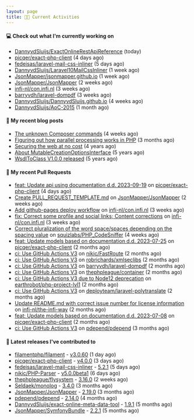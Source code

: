 ```yaml
---
layout: page
title: 👨‍💻 Current Activities
---
```


#### 💻 Check out what I'm currently working on

- [DannyvdSluijs/ExactOnlineRestApiReference](https://github.com/DannyvdSluijs/ExactOnlineRestApiReference) (today)
- [picqer/exact-php-client](https://github.com/picqer/exact-php-client) (4 days ago)
- [fedeisas/laravel-mail-css-inliner](https://github.com/fedeisas/laravel-mail-css-inliner) (5 days ago)
- [DannyvdSluijs/Laravel10MailCssInliner](https://github.com/DannyvdSluijs/Laravel10MailCssInliner) (1 week ago)
- [JsonMapper/jsonmapper.github.io](https://github.com/JsonMapper/jsonmapper.github.io) (1 week ago)
- [JsonMapper/JsonMapper](https://github.com/JsonMapper/JsonMapper) (2 weeks ago)
- [infi-nl/con.infi.nl](https://github.com/infi-nl/con.infi.nl) (3 weeks ago)
- [barryvdh/laravel-dompdf](https://github.com/barryvdh/laravel-dompdf) (3 weeks ago)
- [DannyvdSluijs/DannyvdSluijs.github.io](https://github.com/DannyvdSluijs/DannyvdSluijs.github.io) (4 weeks ago)
- [DannyvdSluijs/AoC-2015](https://github.com/DannyvdSluijs/AoC-2015) (1 month ago)


#### 📜 My recent blog posts

- [The unknown Composer commands](/2023/08/25/the-unknown-composer-commands.html) (4 weeks ago)
- [Figuring out how parallel processing works in PHP](/2023/06/21/figuring-out-how-parallel-processing-works-in-php.html) (3 months ago)
- [Securing the web at no cost](/2019/02/04/securing-the-web-at-no-cost.html) (4 years ago)
- [About MutableCreationOptionsInterface](/2018/10/15/about-mutable-creation-options-interface.html) (5 years ago)
- [WsdlToClass V1.0.0 released](/2018/01/11/wsdl-to-class-v1-0-0.html) (5 years ago)

#### 🔨 My recent Pull Requests

- [feat: Update api using documentation d.d. 2023-09-19](https://github.com/picqer/exact-php-client/pull/620) on [picqer/exact-php-client](https://github.com/picqer/exact-php-client) (4 days ago)
- [Create PULL_REQUEST_TEMPLATE.md](https://github.com/JsonMapper/JsonMapper/pull/170) on [JsonMapper/JsonMapper](https://github.com/JsonMapper/JsonMapper) (2 weeks ago)
- [Add github-pages deploy workflow](https://github.com/infi-nl/con.infi.nl/pull/2) on [infi-nl/con.infi.nl](https://github.com/infi-nl/con.infi.nl) (3 weeks ago)
- [fix: Correct some profile and social links; Content corrections](https://github.com/infi-nl/con.infi.nl/pull/1) on [infi-nl/con.infi.nl](https://github.com/infi-nl/con.infi.nl) (3 weeks ago)
- [Correct pluralization of the word space/spaces depending on the spacing value](https://github.com/squizlabs/PHP_CodeSniffer/pull/3881) on [squizlabs/PHP_CodeSniffer](https://github.com/squizlabs/PHP_CodeSniffer) (4 weeks ago)
- [feat: Update models based on documentation d.d. 2023-07-25](https://github.com/picqer/exact-php-client/pull/615) on [picqer/exact-php-client](https://github.com/picqer/exact-php-client) (2 months ago)
- [ci: Use GitHub Actions V3](https://github.com/nikic/FastRoute/pull/257) on [nikic/FastRoute](https://github.com/nikic/FastRoute) (2 months ago)
- [ci: Use GitHub Actions V3](https://github.com/robrichards/xmlseclibs/pull/253) on [robrichards/xmlseclibs](https://github.com/robrichards/xmlseclibs) (2 months ago)
- [ci: Use GitHub Actions V3](https://github.com/barryvdh/laravel-dompdf/pull/990) on [barryvdh/laravel-dompdf](https://github.com/barryvdh/laravel-dompdf) (2 months ago)
- [ci: Use GitHub Actions V3](https://github.com/thephpleague/container/pull/252) on [thephpleague/container](https://github.com/thephpleague/container) (2 months ago)
- [ci: Use GitHub Actions V3 due to Node12 deprecation](https://github.com/earthrobot/php-project-lvl1/pull/1) on [earthrobot/php-project-lvl1](https://github.com/earthrobot/php-project-lvl1) (2 months ago)
- [ci: Use GitHub Actions V3](https://github.com/deployteam/laravel-polytranslate/pull/2) on [deployteam/laravel-polytranslate](https://github.com/deployteam/laravel-polytranslate) (2 months ago)
- [Update README.md with correct issue number for license information](https://github.com/infi-nl/the-infi-way/pull/75) on [infi-nl/the-infi-way](https://github.com/infi-nl/the-infi-way) (2 months ago)
- [feat: Update models based on documentation d.d. 2023-07-08](https://github.com/picqer/exact-php-client/pull/614) on [picqer/exact-php-client](https://github.com/picqer/exact-php-client) (2 months ago)
- [ci: Use GitHub Actions V3](https://github.com/pdepend/pdepend/pull/670) on [pdepend/pdepend](https://github.com/pdepend/pdepend) (3 months ago)


#### 🔭 Latest releases I've contributed to

- [filamentphp/filament](https://github.com/filamentphp/filament) - [v3.0.60](https://github.com/filamentphp/filament/releases/tag/v3.0.60) (1 day ago)
- [picqer/exact-php-client](https://github.com/picqer/exact-php-client) - [v4.0.0](https://github.com/picqer/exact-php-client/releases/tag/v4.0.0) (3 days ago)
- [fedeisas/laravel-mail-css-inliner](https://github.com/fedeisas/laravel-mail-css-inliner) - [5.2.1](https://github.com/fedeisas/laravel-mail-css-inliner/releases/tag/5.2.1) (5 days ago)
- [nikic/PHP-Parser](https://github.com/nikic/PHP-Parser) - [v5.0.0beta1](https://github.com/nikic/PHP-Parser/releases/tag/v5.0.0beta1) (6 days ago)
- [thephpleague/flysystem](https://github.com/thephpleague/flysystem) - [3.16.0](https://github.com/thephpleague/flysystem/releases/tag/3.16.0) (2 weeks ago)
- [Seldaek/monolog](https://github.com/Seldaek/monolog) - [3.4.0](https://github.com/Seldaek/monolog/releases/tag/3.4.0) (3 months ago)
- [JsonMapper/JsonMapper](https://github.com/JsonMapper/JsonMapper) - [2.19.0](https://github.com/JsonMapper/JsonMapper/releases/tag/2.19.0) (3 months ago)
- [pdepend/pdepend](https://github.com/pdepend/pdepend) - [2.14.0](https://github.com/pdepend/pdepend/releases/tag/2.14.0) (4 months ago)
- [DannyvdSluijs/exact-online-meta-data-tool](https://github.com/DannyvdSluijs/exact-online-meta-data-tool) - [1.9.1](https://github.com/DannyvdSluijs/exact-online-meta-data-tool/releases/tag/1.9.1) (5 months ago)
- [JsonMapper/SymfonyBundle](https://github.com/JsonMapper/SymfonyBundle) - [2.2.1](https://github.com/JsonMapper/SymfonyBundle/releases/tag/2.2.1) (5 months ago)